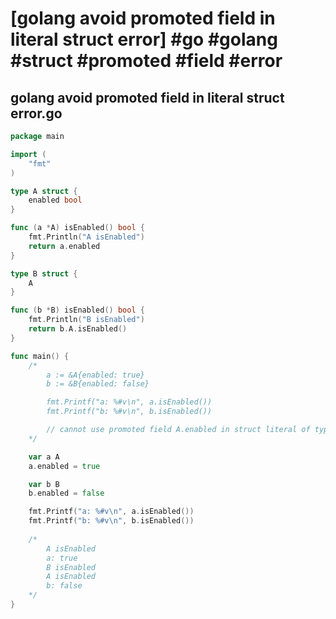 # [golang avoid promoted field in literal struct error] #go #golang #struct #promoted #field #error

## golang avoid promoted field in literal struct error.go

```go
package main

import (
	"fmt"
)

type A struct {
	enabled bool
}

func (a *A) isEnabled() bool {
	fmt.Println("A isEnabled")
	return a.enabled
}

type B struct {
	A
}

func (b *B) isEnabled() bool {
	fmt.Println("B isEnabled")
	return b.A.isEnabled()
}

func main() {
	/*
		a := &A{enabled: true}
		b := &B{enabled: false}

		fmt.Printf("a: %#v\n", a.isEnabled())
		fmt.Printf("b: %#v\n", b.isEnabled())

		// cannot use promoted field A.enabled in struct literal of type B
	*/

	var a A
	a.enabled = true

	var b B
	b.enabled = false

	fmt.Printf("a: %#v\n", a.isEnabled())
	fmt.Printf("b: %#v\n", b.isEnabled())
  
  	/*
		A isEnabled
		a: true
		B isEnabled
		A isEnabled
		b: false
	*/
}

```

